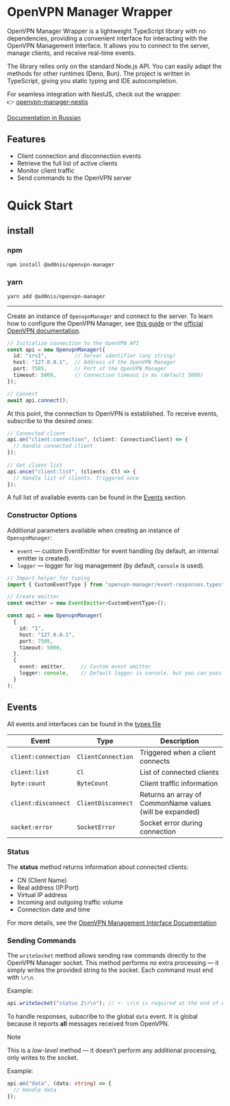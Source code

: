 # OpenVPN Manager Wrapper

OpenVPN Manager Wrapper is a lightweight TypeScript library with no dependencies, providing a convenient interface for interacting with the OpenVPN Management Interface.
It allows you to connect to the server, manage clients, and receive real-time events.

The library relies only on the standard Node.js API.
You can easily adapt the methods for other runtimes (Deno, Bun).
The project is written in TypeScript, giving you static typing and IDE autocompletion.

For seamless integration with NestJS, check out the wrapper:\
👉 [openvpn-manager-nestjs](https://github.com/Leo5878/openvpn-manager-nestjs)

[Documentation in Russian](/README.ru.md)

## Features

* Client connection and disconnection events
* Retrieve the full list of active clients
* Monitor client traffic
* Send commands to the OpenVPN server

# Quick Start

## install
### npm
```bash
npm install @ad0nis/openvpn-manager
```

### yarn
```bash
yarn add @ad0nis/openvpn-manager
```

---

Create an instance of `OpenvpnManager` and connect to the server.
To learn how to configure the OpenVPN Manager, see [this guide](./docs/Openvpn-manager.md) or the [official OpenVPN documentation](https://openvpn.net/community-docs/community-articles/openvpn-2-6-manual.html#management-interface-options-177179).

```ts
// Initialize connection to the OpenVPN API
const api = new OpenvpnManager({
  id: "srv1",         // Server identifier (any string)
  host: "127.0.0.1",  // Address of the OpenVPN Manager
  port: 7505,         // Port of the OpenVPN Manager
  timeout: 5000,      // Connection timeout in ms (default 5000)
});

// Connect
await api.connect();
```

At this point, the connection to OpenVPN is established.
To receive events, subscribe to the desired ones:

```ts
// Connected client
api.on("client:connection", (client: ConnectionClient) => {
  // Handle connected client
});
    
// Get client list
api.once("client:list", (clients: Cl) => {
  // Handle list of clients. Triggered once
});
```

A full list of available events can be found in the [Events](#events) section.

### Constructor Options

Additional parameters available when creating an instance of `OpenvpnManager`:

* `event` — custom EventEmitter for event handling (by default, an internal emitter is created).
* `logger` — logger for log management (by default, `console` is used).

```ts
// Import helper for typing
import { CustomEventType } from "openvpn-manager/event-responses.types";

// Create emitter
const emitter = new EventEmitter<CustomEventType>();

const api = new OpenvpnManager(
  {
    id: "1",
    host: "127.0.0.1",
    port: 7505,
    timeout: 5000,
  },
  {
    event: emitter, 	// Custom event emitter
    logger: console, 	// Default logger is console, but you can pass your own
  }
);
```

## Events

All events and interfaces can be found in the [types file](https://github.com/Leo5878/openvpn-manager/blob/main/src/event-responses.types.ts)

| Event               | Type               | Description                                              |
|---------------------|--------------------|----------------------------------------------------------|
| `client:connection` | `ClientConnection` | Triggered when a client connects                         |
| `client:list`       | `Cl`               | List of connected clients                                |
| `byte:count`        | `ByteCount`        | Client traffic information                               |
| `client:disconnect` | `ClientDisconnect` | Returns an array of CommonName values (will be expanded) |
| `socket:error`      | `SocketError`      | Socket error during connection                           |

### Status

The **status** method returns information about connected clients:

* CN (Client Name)
* Real address (IP:Port)
* Virtual IP address
* Incoming and outgoing traffic volume
* Connection date and time

For more details, see the [OpenVPN Management Interface Documentation](https://openvpn.net/community-resources/management-interface/)

### Sending Commands

The `writeSocket` method allows sending raw commands directly to the OpenVPN Manager socket.
This method performs no extra processing — it simply writes the provided string to the socket.
Each command must end with `\r\n`.

Example:

```ts
api.writeSocket("status 2\r\n"); // <- \r\n is required at the end of each command
```

To handle responses, subscribe to the global `data` event.
It is global because it reports **all** messages received from OpenVPN.

> [!NOTE]
> This is a *low-level* method — it doesn’t perform any additional processing, only writes to the socket.

Example:

```ts
api.on("data", (data: string) => {
  // Handle data
});
```
